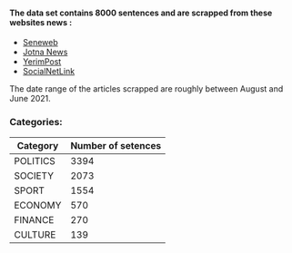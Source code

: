 #### The data set contains 8000 sentences and are scrapped from these websites news : 
- [Seneweb](https://www.seneweb.com/)
- [Jotna News](https://jotnanews.com/)
- [YerimPost](https://yerimpost.com/)
- [SocialNetLink](https://www.socialnetlink.org/)

The date range of the articles scrapped are roughly between August and June 2021.


### Categories:


| Category  | Number of setences |
|-----------|--------------------|
| POLITICS  | 3394 		  |
| SOCIETY   | 2073 		  |
| SPORT     | 1554 		  |
| ECONOMY   | 570  		  |
| FINANCE   | 270  		  |
| CULTURE   | 139  		  |

